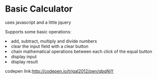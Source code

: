 <h1>Basic Calculator</h1>

<p>uses javascript and a little jquery</p>
<p>Supports some basic operations:</p>
<li>add, subtract, multiply and divide numbers</li>
<li>clear the input field with a clear button</li>
<li>chain mathematical operations between each click of the equal button</li>
<li>display input</li>
<li>display result</li>


codepen link:http://codepen.io/trigal2012/pen/qbqNjY
